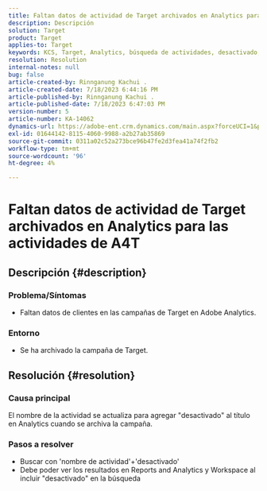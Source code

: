 ```yaml
---
title: Faltan datos de actividad de Target archivados en Analytics para las actividades de A4T
description: Descripción
solution: Target
product: Target
applies-to: Target
keywords: KCS, Target, Analytics, búsqueda de actividades, desactivado, archivado
resolution: Resolution
internal-notes: null
bug: false
article-created-by: Rinnganung Kachui .
article-created-date: 7/18/2023 6:44:16 PM
article-published-by: Rinnganung Kachui .
article-published-date: 7/18/2023 6:47:03 PM
version-number: 5
article-number: KA-14062
dynamics-url: https://adobe-ent.crm.dynamics.com/main.aspx?forceUCI=1&pagetype=entityrecord&etn=knowledgearticle&id=dd715114-9b25-ee11-9cbd-6045bd006b4b
exl-id: 01644142-8115-4060-9988-a2b27ab35869
source-git-commit: 0311a02c52a273bce96b47fe2d3fea41a74f2fb2
workflow-type: tm+mt
source-wordcount: '96'
ht-degree: 4%

---
```


# Faltan datos de actividad de Target archivados en Analytics para las actividades de A4T

## Descripción {#description}




### Problema/Síntomas



- Faltan datos de clientes en las campañas de Target en Adobe Analytics.




### Entorno



- Se ha archivado la campaña de Target.



## Resolución {#resolution}


### Causa principal



El nombre de la actividad se actualiza para agregar &quot;desactivado&quot; al título en Analytics cuando se archiva la campaña.



### Pasos a resolver



- Buscar con &#39;nombre de actividad&#39;+&#39;desactivado&#39;
- Debe poder ver los resultados en Reports and Analytics y Workspace al incluir &quot;desactivado&quot; en la búsqueda
